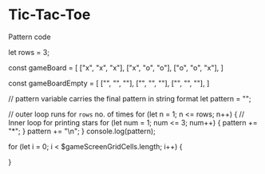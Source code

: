 # Tic-Tac-Toe



Pattern code

let rows = 3;

const gameBoard = [
  ["x", "x", "x"],
  ["x", "o", "o"],
  ["o", "o", "x"],
]

const gameBoardEmpty = [
  ["", "", ""],
  ["", "", ""],
  ["", "", ""],
]

// pattern variable carries the final pattern in string format
let pattern = "";

// outer loop runs for `rows` no. of times
for (let n = 1; n <= rows; n++) {
   // Inner loop for printing stars
   for (let num = 1; num <= 3; num++) {
      pattern += "*";
   }
   pattern += "\n";
}
console.log(pattern);

for (let i = 0; i < $gameScreenGridCells.length; i++) {
    
}